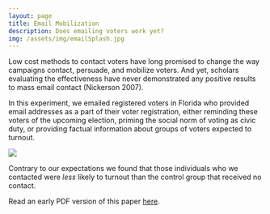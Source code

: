 ```yaml
---
layout: page
title: Email Mobilization 
description: Does emailing voters work yet?
img: /assets/img/emailSplash.jpg
---
```


Low cost methods to contact voters have long promised to change the
way campaigns contact, persuade, and mobilize voters. And yet,
scholars evaluating the effectiveness have never demonstrated any
positive results to mass email contact (Nickerson 2007). 

In this experiment, we emailed registered voters in Florida who
provided email addresses as a part of their voter registration, either
reminding these voters of the upcoming election, priming the social
norm of voting as civic duty, or providing factual information about
groups of voters expected to turnout.

<div class="img_row">
    <img class="col three" src="{{ site.baseurl }}/assets/img/responsePlot.jpg"/>
</div> 

Contrary to our expectations we found that those
individuals who we contacted were _less_ likely to turnout than the
control group that received no contact. 

Read an early PDF version of this paper
<a href="{{ site.baseurl }}/assets/papers/draft-RiveraHughesGellRedman.pdf"> here</a>. 


